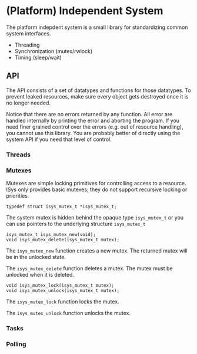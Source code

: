 (Platform) Independent System
=============================

The platform indepdent system is a small library for standardizing common
system interfaces.

  * Threading
  * Synchronization (mutex/rwlock)
  * Timing (sleep/wait)


## API

The API consists of a set of datatypes and functions for those datatypes. To
prevent leaked resources, make sure every object gets destroyed once it is no
longer needed.

Notice that there are no errors returned by any function. All error are
handled internally by printing the error and aborting the program. If you need
finer grained control over the errors (e.g. out of resource handling), you
cannot use this library. You are probably better of directly using the system
API if you need that level of control.


### Threads


### Mutexes

Mutexes are simple locking primitives for controlling access to a resource.
ISys only provides basic mutexes; they do not support recursive locking or
priorities.

    typedef struct isys_mutex_t *isys_mutex_t;

The system mutex is hidden behind the opaque type `isys_mutex_t` or you can
use pointers to the underlying structure `isys_mutex_t`

    isys_mutex_t isys_mutex_new(void);
    void isys_mutex_delete(isys_mutex_t mutex);

The `isys_mutex_new` function creates a new mutex. The returned mutex will be
in the unlocked state.

The `isys_mutex_delete` function deletes a mutex. The mutex must be unlocked
when it is deleted.

    void isys_mutex_lock(isys_mutex_t mutex);
    void isys_mutex_unlock(isys_mutex_t mutex);

The `isys_mutex_lock` function locks the mutex.

The `isys_mutex_unlock` function unlocks the mutex.


### Tasks


### Polling

